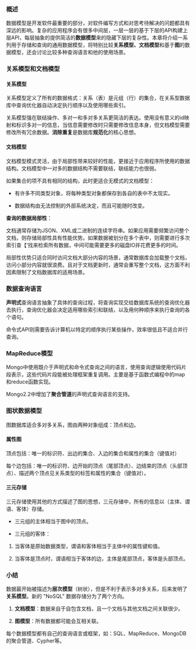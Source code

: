 ### 概述

数据模型是开发软件最重要的部分，对软件编写方式和对思考待解决的问题都具有深远的影响。复杂的应用程序会有很多中间层，一层一层的基于下层的API构建上层API，每层抽象的提供简洁的**数据模型**来的隐藏下层的复杂性。本章将介绍一系列用于存储和查询的通用数据模型，将特别比较**关系模型、文档模型**和基于**图**的数据模型，还会讨论比较多种查询语言和他的使用场景。

### 关系模型和文档模型

#### 关系模型

关系模型定义了所有的数据格式：关系（表）是元组（行）的集合，在关系型数据库中查询优化器自动决定执行顺序以及使用哪些索引。

关系模型强在联结操作、多对一和多对多关系更简洁的表达。使用没有意义的id映射和标识多对一的信息，当信息需要修改时只需要修改信息本身，但文档模型需要修改所有冗余数据。**消除重复**是数据库**规范化**的核心思想。



#### 文档模型

文档模型模式灵活，由于局部性带来较好的性能，更接近于应用程序所使用的数据结构。文档模型中一对多的数据结构不需要联结，联结能力也很弱。

如果集合的项不具有相同的结构，此时更适合无模式的文档模型：

- 有许多不同类型对象，将每种类型对象都保存到各自的表中不太现实。

- 数据结构由无法控制的外部系统决定，而且可能随时改变。

**查询的数据局部性**：

文档通常存储为JSON、XML或二进制的连续字符串。如果应用需要频繁访问整个文档，则存储局部性具有性能优势。如果数据被划分在多个表中，则需要进行多次索引查【‘找来检索所有数据，中间可能需要更多的磁盘IO并花费更多的时间。

局部性优势只适合同时访问文档大部分内容的场景，通常数据库会加载整个文档，访问小部分内容就很浪费。且对于文档更新时，通常会重写整个文档，这方面不利因素限制了文档数据库的适用场景。

### 数据查询语言

**声明式**查询语言抽象了具体的查询过程，将查询实现交给数据库系统的查询优化器去执行，查询优化器会决定适用哪些索引和联结，以及用何种顺序来执行查询的各个语句。

命令式API则需要告诉计算机以特定的顺序执行某些操作，效率很低且不适合并行查询。

### MapReduce模型

Mongo中使用既介于声明式和命令式查询之间的语言，使用查询逻辑使用代码片段表示，这些代码片段能被处理框架重复调用。主要是基于函数式编程中的map和reduce函数实现。

Mongo2.2中增加了**聚合管道**的声明式查询语言的支持。

### 图状数据模型

图数据库适合多对多关系，图由两种对象组成：顶点和边。

#### 属性图

顶点包括：唯一的标识符、出边的集合、入边的集合和属性的集合（键值对）

每个边包括：唯一的标识符、边开始的顶点（尾部顶点）、边结束的顶点（头部顶点）、描述两个顶点见关系类型的标签和属性的集合（键值对）。

#### 三元存储

三元存储使用其他的方式描述了图的思想，三元存储中，所有的信息以（主体、谓语、客体）存储。

- 三元组的主体相当于图中的顶点。

- 三元组的客体：

1. 当客体是原始数据类型，谓语和客体相当于主体中的属性键和值。

2. 当客体是顶点时，谓语相当于客体的边，主体是尾部顶点，客体是头部顶点。

### 小结

数据最开始被描述为**层次模型**（树状），但是不利于表示多对多关系，后来发明了**关系模型**。新的 "NoSQL" 数据存储分为了两个方向。

1. **文档模型**：数据来自于自包含文档，且一个文档与其他文档之间关联很少。

2. **图模型**：所有数据都可能会互相关联。

每个数据模型都有自己的查询语言或框架，如：SQL、MapReduce、MongoDB的聚合管道、Cypher等。



